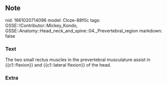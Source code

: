 ## Note
nid: 1661020714096
model: Cloze-88f0c
tags: GSSE::!Contributor::Mickey_Kondo, GSSE::Anatomy::Head_neck_and_spine::04._Prevertebral_region
markdown: false

### Text
The two small rectus muscles in the prevertebral musculature assist in {{c1::flexion}} and {{c1::lateral flexion}} of the head.

### Extra

